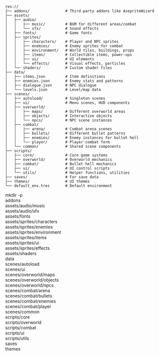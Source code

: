 ```
res://
├── addons/                # Third-party addons like AsepriteWizard
├── assets/
│   ├── audio/
│   │   ├── music/         # BGM for different areas/combat
│   │   └── sfx/           # Sound effects
│   ├── fonts/             # Game fonts
│   ├── sprites/
│   │   ├── characters/    # Player and NPC sprites
│   │   ├── enemies/       # Enemy sprites for combat
│   │   ├── environment/   # World tiles, buildings, props
│   │   ├── items/         # Collectible items, power-ups
│   │   ├── ui/            # UI elements
│   │   └── effects/       # Visual effects, particles
│   └── shaders/           # Custom shader files
├── data/
│   ├── items.json         # Item definitions
│   ├── enemies.json       # Enemy stats and patterns
│   ├── dialogue.json      # NPC dialogue
│   └── levels.json        # Level/map data
├── scenes/
│   ├── autoload/          # Singleton scenes
│   ├── ui/                # Menu scenes, HUD components
│   ├── overworld/
│   │   ├── maps/          # Different overworld areas
│   │   ├── objects/       # Interactive objects
│   │   └── npcs/          # NPC scene instances
│   ├── combat/
│   │   ├── arena/         # Combat arena scenes
│   │   ├── bullets/       # Different bullet patterns
│   │   ├── enemies/       # Enemy instances for bullet hell
│   │   └── player/        # Player combat form
│   └── common/            # Shared scene components
├── scripts/
│   ├── core/              # Core game systems
│   ├── overworld/         # Overworld mechanics
│   ├── combat/            # Bullet hell mechanics
│   ├── ui/                # UI control scripts
│   └── utils/             # Helper functions, utilities
├── saves/                 # For save data
├── themes/                # UI themes
└── default_env.tres       # Default environment
```

mkdir -p \
  addons \
  assets/audio/music \
  assets/audio/sfx \
  assets/fonts \
  assets/sprites/characters \
  assets/sprites/enemies \
  assets/sprites/environment \
  assets/sprites/items \
  assets/sprites/ui \
  assets/sprites/effects \
  assets/shaders \
  data \
  scenes/autoload \
  scenes/ui \
  scenes/overworld/maps \
  scenes/overworld/objects \
  scenes/overworld/npcs \
  scenes/combat/arena \
  scenes/combat/bullets \
  scenes/combat/enemies \
  scenes/combat/player \
  scenes/common \
  scripts/core \
  scripts/overworld \
  scripts/combat \
  scripts/ui \
  scripts/utils \
  saves \
  themes
